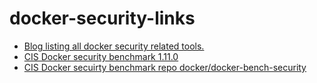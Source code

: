 # docker-security-links
 -  [Blog listing all docker security related tools.](http://blyx.com/2015/12/01/docker-security-tools-audit-and-vulnerability-assessment)
 - [CIS Docker security benchmark 1.11.0](https://benchmarks.cisecurity.org/tools2/docker/CIS_Docker_1.11.0_Benchmark_v1.0.0.pdf)
 - [CIS Docker secuirty benchmark repo docker/docker-bench-security](https://github.com/docker/docker-bench-security) 
